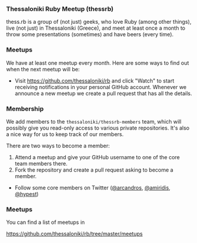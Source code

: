 ### Thessaloniki Ruby Meetup (thessrb)

thess.rb is a group of (not just) geeks, who love Ruby (among other things),
live (not just) in Thessaloniki (Greece), and meet at least once a month to
throw some presentations (sometimes) and have beers (every time).

### Meetups

We have at least one meetup every month. Here are some ways to find out when the
next meetup will be:

* Visit https://github.com/thessaloniki/rb and click "Watch" to start
  receiving notifications in your personal GitHub account. Whenever we
  announce a new meetup we create a pull request that has all the details.

### Membership

We add members to the `thessaloniki/thessrb-members` team, which will possibly 
give you read-only access to various private repositories. It's also a nice way 
for us to keep track of our members.
	
There are two ways to become a member:

1. Attend a meetup and give your GitHub username to one of the core team
   members there.
2. Fork the repository and create a pull request asking to become a
   member.
* Follow some core members on Twitter
  ([@arcandros](https://twitter.com/arcandros),
  [@amiridis](https://twitter.com/amiridis),
  [@hypest](https://twitter.com/hypest))

### Meetups

You can find a list of meetups in

https://github.com/thessaloniki/rb/tree/master/meetups
